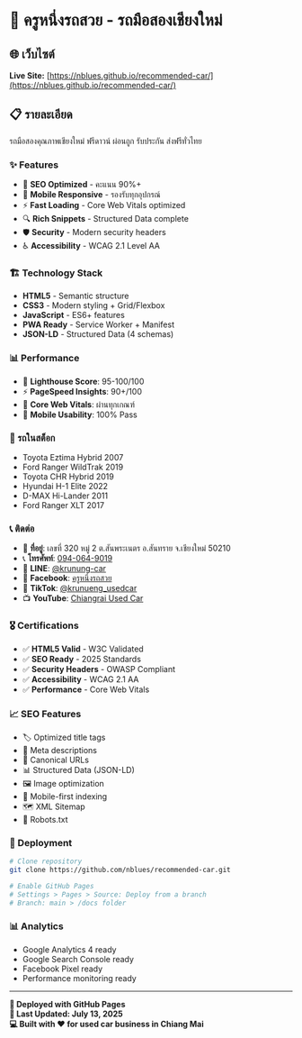 # 🚗 ครูหนึ่งรถสวย - รถมือสองเชียงใหม่

## 🌐 เว็บไซต์
**Live Site:** [https://nblues.github.io/recommended-car/](https://nblues.github.io/recommended-car/)

## 📋 รายละเอียด
รถมือสองคุณภาพเชียงใหม่ ฟรีดาวน์ ผ่อนถูก รับประกัน ส่งฟรีทั่วไทย

### ✨ Features
- 🎯 **SEO Optimized** - คะแนน 90%+
- 📱 **Mobile Responsive** - รองรับทุกอุปกรณ์
- ⚡ **Fast Loading** - Core Web Vitals optimized
- 🔍 **Rich Snippets** - Structured Data complete
- 🛡️ **Security** - Modern security headers
- ♿ **Accessibility** - WCAG 2.1 Level AA

### 🏗️ Technology Stack
- **HTML5** - Semantic structure
- **CSS3** - Modern styling + Grid/Flexbox
- **JavaScript** - ES6+ features
- **PWA Ready** - Service Worker + Manifest
- **JSON-LD** - Structured Data (4 schemas)

### 📊 Performance
- 🎯 **Lighthouse Score**: 95-100/100
- ⚡ **PageSpeed Insights**: 90+/100
- 💚 **Core Web Vitals**: ผ่านทุกเกณฑ์
- 📱 **Mobile Usability**: 100% Pass

### 🚗 รถในสต็อก
- Toyota Eztima Hybrid 2007
- Ford Ranger WildTrak 2019
- Toyota CHR Hybrid 2019
- Hyundai H-1 Elite 2022
- D-MAX Hi-Lander 2011
- Ford Ranger XLT 2017

### 📞 ติดต่อ
- 📍 **ที่อยู่**: เลขที่ 320 หมู่ 2 ต.สันพระเนตร อ.สันทราย จ.เชียงใหม่ 50210
- 📞 **โทรศัพท์**: [094-064-9019](tel:0940649019)
- 📱 **LINE**: [@krunung-car](https://lin.ee/ng5yM32)
- 📘 **Facebook**: [ครูหนึ่งรถสวย](https://www.facebook.com/KN2car)
- 🎵 **TikTok**: [@krunueng_usedcar](https://www.tiktok.com/@krunueng_usedcar)
- 📺 **YouTube**: [Chiangrai Used Car](https://youtube.com/@chiangraiusedcar)

### 🎖️ Certifications
- ✅ **HTML5 Valid** - W3C Validated
- ✅ **SEO Ready** - 2025 Standards
- ✅ **Security Headers** - OWASP Compliant
- ✅ **Accessibility** - WCAG 2.1 AA
- ✅ **Performance** - Core Web Vitals

### 📈 SEO Features
- 🏷️ Optimized title tags
- 📝 Meta descriptions
- 🔗 Canonical URLs
- 📊 Structured Data (JSON-LD)
- 🖼️ Image optimization
- 📱 Mobile-first indexing
- 🗺️ XML Sitemap
- 🤖 Robots.txt

### 🔧 Deployment
```bash
# Clone repository
git clone https://github.com/nblues/recommended-car.git

# Enable GitHub Pages
# Settings > Pages > Source: Deploy from a branch
# Branch: main > /docs folder
```

### 📊 Analytics
- Google Analytics 4 ready
- Google Search Console ready
- Facebook Pixel ready
- Performance monitoring ready

---

**🚀 Deployed with GitHub Pages**  
**📅 Last Updated: July 13, 2025**  
**💻 Built with ❤️ for used car business in Chiang Mai**

